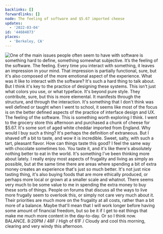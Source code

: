 ```yaml
---
backlinks: []
forwardlinks: []
node: The feeling of software and $5.67 imported cheese
updates:
  - '2022-03-04'
id: '44684873'
places:
  - 'Berkeley, CA'
---
```

![One of the main issues people often seem to have with software is something hard to define, something somewhat subjective. It’s the feeling of the software. The *feeling.* Every time you interact with something, it leaves an impression in your mind. That impression is partially functional, sure, but it's also composed of the more emotional aspect of the experience. What was it like to interact with the software? It's such a hard thing to talk about. But I think it's key to the practice of designing these systems. This isn't just what colors you use, or what typeface. It's beyond pure style. They contribute, sure, but this is more elemental. It manifests through the structure, and through the interaction. It's something that I don't think was well defined or taught when I went to school, it seems like most of the focus is on the better defined aspects of the practice of interface design and UX. The *feeling* of the software. This is something worth exploring I think. I went to the grocery store this afternoon and purchased a chunk of cheese for $5.67. It's some sort of aged white cheddar imported from England. Why would I buy such a thing? It's perhaps the definition of extraneous. But I shaved off a bit to taste, and wow it is incredible. Sweet, salty, with such a tart, pleasant flavor. How can things taste this good? I feel the same way with chocolate sometimes too. You taste it, and it's like there's absolutely nothing better to eat in the world. It's something I've been thinking more about lately. I really enjoy most aspects of frugality and living as simply as possible, but at the same time there are areas where spending a bit of extra money creates an experience that's just so much better. It's not just nice tasting thing, it's also buying foods that are more ethically produced, or perhaps more local or grown at a smaller scale and whatnot. There seems very much to be some value to me in spending the extra money to buy these sorts of things. People on forums that discuss all the ways to live more frugally seem to overlook this, or simply not care very much about it. Their priorities are much more on the frugality at all costs, rather than a bit more of a balance. Maybe that'll mean that I will work longer before having some amount of financial freedom, but so be it if I get to eat things that make me much more content in the day-to-day. Or so I think now. BALANCE. 8:20PM / 48F / High of 61F / Cloudy and cool this morning, clearing and very windy this afternoon.](images/44684873/XblIJTnBNq-daily.webp "")
